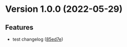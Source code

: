 # Version 1.0.0 (2022-05-29)

## Features
* test changelog ([85ed7e](https://github.com/doaasayed216/teamboard/commit/85ed7ee659de34959ba657de7ee7911384118962))

